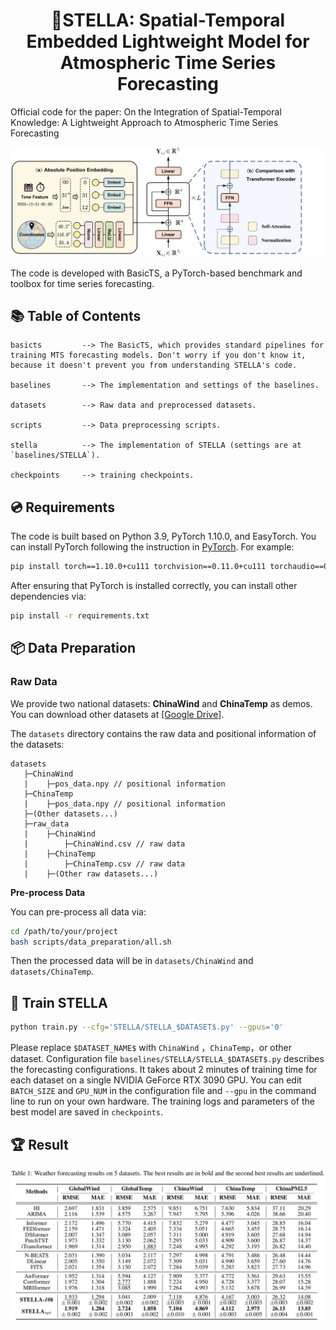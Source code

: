 # <div align="center"> 🌠STELLA: Spatial-Temporal Embedded Lightweight Model for Atmospheric Time Series Forecasting</div>

Official code for the paper: On the Integration of Spatial-Temporal Knowledge: A Lightweight Approach to Atmospheric Time Series Forecasting

![image](images/arch.png)

The code is developed with BasicTS, a PyTorch-based benchmark and toolbox for time series forecasting.

## 📚 Table of Contents

```text
basicts         --> The BasicTS, which provides standard pipelines for training MTS forecasting models. Don't worry if you don't know it, because it doesn't prevent you from understanding STELLA's code.

baselines       --> The implementation and settings of the baselines.

datasets        --> Raw data and preprocessed datasets.

scripts         --> Data preprocessing scripts.

stella	        --> The implementation of STELLA (settings are at `baselines/STELLA`).

checkpoints     --> training checkpoints.
```

## 💿 Requirements

The code is built based on Python 3.9, PyTorch 1.10.0, and EasyTorch.
You can install PyTorch following the instruction in [PyTorch](https://pytorch.org/get-started/locally/). For example:

```bash
pip install torch==1.10.0+cu111 torchvision==0.11.0+cu111 torchaudio==0.10.0 -f https://download.pytorch.org/whl/torch_stable.html
```

After ensuring that PyTorch is installed correctly, you can install other dependencies via:

```bash
pip install -r requirements.txt
```

## 📦 Data Preparation

### **Raw Data**

We provide two national datasets: **ChinaWind** and **ChinaTemp** as demos. You can download other datasets at [[Google Drive]](https://drive.google.com/file/d/10CrgTWHIbL4tFs5iCgZvs0DrcyB8JLuJ/view?usp=sharing).

The `datasets` directory contains the raw data and positional information of the datasets:

```text
datasets
   ├─ChinaWind
   |    ├─pos_data.npy // positional information
   ├─ChinaTemp
   |    ├─pos_data.npy // positional information
   ├─(Other datasets...)
   ├─raw_data
   |    ├─ChinaWind
   |    	├─ChinaWind.csv // raw data		
   |    ├─ChinaTemp
   |    	├─ChinaTemp.csv // raw data
   |    ├─(Other raw datasets...)
```

**Pre-process Data**

You can pre-process all data via:

```bash
cd /path/to/your/project
bash scripts/data_preparation/all.sh
```

Then the processed data will be in `datasets/ChinaWind` and `datasets/ChinaTemp`.

## <span id="jump"> 🎯 Train STELLA</span>

```bash
python train.py --cfg='STELLA/STELLA_$DATASET$.py' --gpus='0'
```

Please replace `$DATASET_NAME$` with `ChinaWind` ，`ChinaTemp`，or other dataset.
Configuration file `baselines/STELLA/STELLA_$DATASET$.py` describes the forecasting configurations.
It takes about 2 minutes of training time for each dataset on a single NVIDIA GeForce RTX 3090 GPU. You can edit `BATCH_SIZE` and `GPU_NUM` in the configuration file and `--gpu` in the command line to run on your own hardware.
The training logs and parameters of the best model are saved in `checkpoints`.

## 🏆 Result

![img.png](images/result.png)